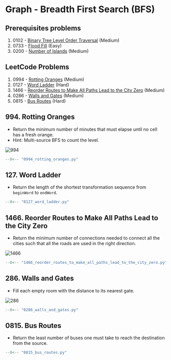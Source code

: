 # Graph - Breadth First Search (BFS)

## Prerequisites problems

1. 0102 - [Binary Tree Level Order Traversal](https://leetcode.com/problems/binary-tree-level-order-traversal/) (Medium)
2. 0733 - [Flood Fill](https://leetcode.com/problems/flood-fill/) (Easy)
3. 0200 - [Number of Islands](https://leetcode.com/problems/number-of-islands/) (Medium)

## LeetCode Problems

1. 0994 - [Rotting Oranges](https://leetcode.com/problems/rotting-oranges/) (Medium)
2. 0127 - [Word Ladder](https://leetcode.com/problems/word-ladder/) (Hard)
3. 1466 - [Reorder Routes to Make All Paths Lead to the City Zero](https://leetcode.com/problems/reorder-routes-to-make-all-paths-lead-to-the-city-zero/) (Medium)
4. 0286 - [Walls and Gates](https://leetcode.com/problems/walls-and-gates/) (Medium)
5. 0815 - [Bus Routes](https://leetcode.com/problems/bus-routes/) (Hard)

## 994. Rotting Oranges

-   Return the minimum number of minutes that must elapse until no cell has a fresh orange.
-   Hint: Multi-source BFS to count the level.

![994](https://assets.leetcode.com/uploads/2019/02/16/oranges.png)

```python
--8<-- "0994_rotting_oranges.py"
```

## 127. Word Ladder

-   Return the length of the shortest transformation sequence from `beginWord` to `endWord`.

```python
--8<-- "0127_word_ladder.py"
```

## 1466. Reorder Routes to Make All Paths Lead to the City Zero

-   Return the minimum number of connections needed to connect all the cities such that all the roads are used in the right direction.

![1466](https://assets.leetcode.com/uploads/2020/05/13/sample_1_1819.png)

```python
--8<-- "1466_reorder_routes_to_make_all_paths_lead_to_the_city_zero.py"
```

## 286. Walls and Gates

-   Fill each empty room with the distance to its nearest gate.

![286](https://assets.leetcode.com/uploads/2021/01/03/grid.jpg)

```python
--8<-- "0286_walls_and_gates.py"
```

## 0815. Bus Routes

-   Return the least number of buses one must take to reach the destination from the source.

```python
--8<-- "0815_bus_routes.py"
```
